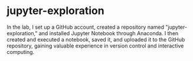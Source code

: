 # jupyter-exploration

In the lab, I set up a GitHub account, created a repository named "jupyter-exploration," and installed Jupyter Notebook through Anaconda. I then created and executed a notebook, saved it, and uploaded it to the GitHub repository, gaining valuable experience in version control and interactive computing.
